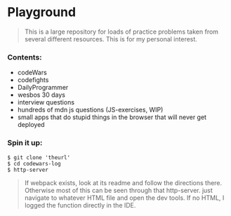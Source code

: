 # Playground

> This is a large repository for loads of practice problems taken from several different resources. This is for my personal interest.

### Contents:
- codeWars
- codefights
- DailyProgrammer
- wesbos 30 days
- interview questions
- hundreds of mdn js questions (JS-exercises, WIP)
- small apps that do stupid things in the browser that will never get deployed

### Spin it up:

```
$ git clone 'theurl'
$ cd codewars-log
$ http-server
```

> If webpack exists, look at its readme and follow the directions there. Otherwise most of this can be seen through that http-server. just navigate to whatever HTML file and open the dev tools. If no HTML, I logged the function directly in the IDE.
